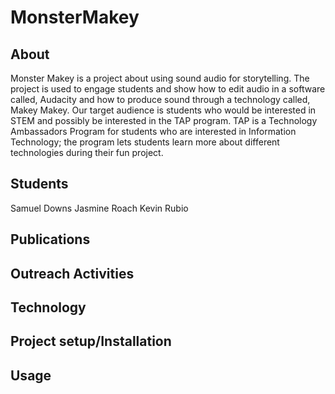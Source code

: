 # MonsterMakey
## About
Monster Makey is a project about using sound audio for storytelling. The project is used to engage students and show how to edit audio in a software called, Audacity and how to produce sound through a technology called, Makey Makey. Our target audience is students who would be interested in STEM and possibly be interested in the TAP program. TAP is a Technology Ambassadors Program for students who are interested in Information Technology; the program lets students learn more about different technologies during their fun project. 

## Students
Samuel Downs
Jasmine Roach
Kevin Rubio


## Publications

## Outreach Activities

## Technology 

## Project setup/Installation

## Usage


